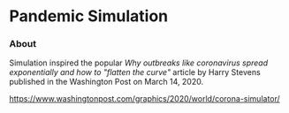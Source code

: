 # Pandemic Simulation

### About
Simulation inspired the popular *Why outbreaks like 
coronavirus spread exponentially and how to "flatten the curve"* 
article by Harry Stevens published in the Washington Post
on March 14, 2020.

<https://www.washingtonpost.com/graphics/2020/world/corona-simulator/>

